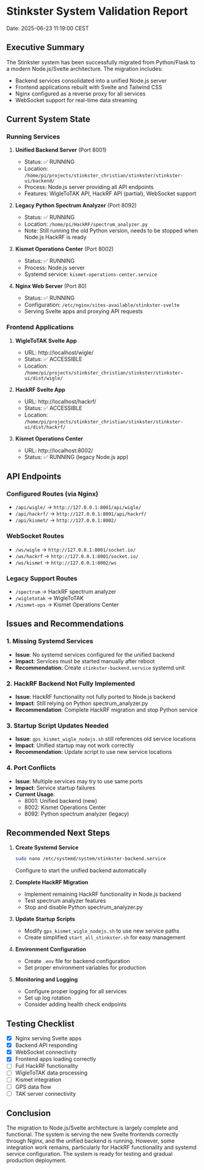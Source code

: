 # Stinkster System Validation Report
Date: 2025-06-23 11:19:00 CEST

## Executive Summary

The Stinkster system has been successfully migrated from Python/Flask to a modern Node.js/Svelte architecture. The migration includes:
- Backend services consolidated into a unified Node.js server
- Frontend applications rebuilt with Svelte and Tailwind CSS
- Nginx configured as a reverse proxy for all services
- WebSocket support for real-time data streaming

## Current System State

### Running Services

1. **Unified Backend Server** (Port 8001)
   - Status: ✅ RUNNING
   - Location: `/home/pi/projects/stinkster_christian/stinkster/stinkster-ui/backend/`
   - Process: Node.js server providing all API endpoints
   - Features: WigleToTAK API, HackRF API (partial), WebSocket support

2. **Legacy Python Spectrum Analyzer** (Port 8092)
   - Status: ✅ RUNNING
   - Location: `/home/pi/HackRF/spectrum_analyzer.py`
   - Note: Still running the old Python version, needs to be stopped when Node.js HackRF is ready

3. **Kismet Operations Center** (Port 8002)
   - Status: ✅ RUNNING
   - Process: Node.js server
   - Systemd service: `kismet-operations-center.service`

4. **Nginx Web Server** (Port 80)
   - Status: ✅ RUNNING
   - Configuration: `/etc/nginx/sites-available/stinkster-svelte`
   - Serving Svelte apps and proxying API requests

### Frontend Applications

1. **WigleToTAK Svelte App**
   - URL: http://localhost/wigle/
   - Status: ✅ ACCESSIBLE
   - Location: `/home/pi/projects/stinkster_christian/stinkster/stinkster-ui/dist/wigle/`

2. **HackRF Svelte App**
   - URL: http://localhost/hackrf/
   - Status: ✅ ACCESSIBLE
   - Location: `/home/pi/projects/stinkster_christian/stinkster/stinkster-ui/dist/hackrf/`

3. **Kismet Operations Center**
   - URL: http://localhost:8002/
   - Status: ✅ RUNNING (legacy Node.js app)

## API Endpoints

### Configured Routes (via Nginx)
- `/api/wigle/` → `http://127.0.0.1:8001/api/wigle/`
- `/api/hackrf/` → `http://127.0.0.1:8001/api/hackrf/`
- `/api/kismet/` → `http://127.0.0.1:8002/`

### WebSocket Routes
- `/ws/wigle` → `http://127.0.0.1:8001/socket.io/`
- `/ws/hackrf` → `http://127.0.0.1:8001/socket.io/`
- `/ws/kismet` → `http://127.0.0.1:8002/ws`

### Legacy Support Routes
- `/spectrum` → HackRF spectrum analyzer
- `/wigletotak` → WigleToTAK
- `/kismet-ops` → Kismet Operations Center

## Issues and Recommendations

### 1. Missing Systemd Services
- **Issue**: No systemd services configured for the unified backend
- **Impact**: Services must be started manually after reboot
- **Recommendation**: Create `stinkster-backend.service` systemd unit

### 2. HackRF Backend Not Fully Implemented
- **Issue**: HackRF functionality not fully ported to Node.js backend
- **Impact**: Still relying on Python spectrum_analyzer.py
- **Recommendation**: Complete HackRF migration and stop Python service

### 3. Startup Script Updates Needed
- **Issue**: `gps_kismet_wigle_nodejs.sh` still references old service locations
- **Impact**: Unified startup may not work correctly
- **Recommendation**: Update script to use new service locations

### 4. Port Conflicts
- **Issue**: Multiple services may try to use same ports
- **Impact**: Service startup failures
- **Current Usage**:
  - 8001: Unified backend (new)
  - 8002: Kismet Operations Center
  - 8092: Python spectrum analyzer (legacy)

## Recommended Next Steps

1. **Create Systemd Service**
   ```bash
   sudo nano /etc/systemd/system/stinkster-backend.service
   ```
   Configure to start the unified backend automatically

2. **Complete HackRF Migration**
   - Implement remaining HackRF functionality in Node.js backend
   - Test spectrum analyzer features
   - Stop and disable Python spectrum_analyzer.py

3. **Update Startup Scripts**
   - Modify `gps_kismet_wigle_nodejs.sh` to use new service paths
   - Create simplified `start_all_stinkster.sh` for easy management

4. **Environment Configuration**
   - Create `.env` file for backend configuration
   - Set proper environment variables for production

5. **Monitoring and Logging**
   - Configure proper logging for all services
   - Set up log rotation
   - Consider adding health check endpoints

## Testing Checklist

- [x] Nginx serving Svelte apps
- [x] Backend API responding
- [x] WebSocket connectivity
- [x] Frontend apps loading correctly
- [ ] Full HackRF functionality
- [ ] WigleToTAK data processing
- [ ] Kismet integration
- [ ] GPS data flow
- [ ] TAK server connectivity

## Conclusion

The migration to Node.js/Svelte architecture is largely complete and functional. The system is serving the new Svelte frontends correctly through Nginx, and the unified backend is running. However, some integration work remains, particularly for HackRF functionality and systemd service configuration. The system is ready for testing and gradual production deployment.